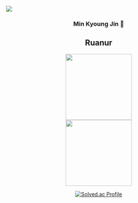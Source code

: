 <a href="https://github.com/Ruanur"><img src="https://capsule-render.vercel.app/api?type=Waving&color=black&customColorList=6&height=180&section=header&text=Min%20Creator&fontSize=50&animation=twinkling"/></a>

<div align="center">
  
### Min Kyoung Jin 👋



## Ruanur 
<a href="https://github.com/Ruanur">
  <img height="180em" src="https://github-readme-stats-eight-theta.vercel.app/api?username=Ruanur&show_icons=true&theme=monokai&include_all_commits=true&count_private=true"/>
  <br>
  <img height="180em" src="https://github-readme-stats-eight-theta.vercel.app/api/top-langs/?username=Ruanur&hide=c%23&layout=compact&langs_count=8&theme=monokai"/>
</a>


[![Solved.ac Profile](http://mazassumnida.wtf/api/v2/generate_badge?boj=lp5060)](https://solved.ac/profile/lp5060)

<!--

Here are some ideas to get you started:

- 🔭 I’m currently working on ...
- 🌱 I’m currently learning ...
- 👯 I’m looking to collaborate on ...
- 🤔 I’m looking for help with ...
- 💬 Ask me about ...
- 📫 How to reach me: ...
- 😄 Pronouns: ...
- ⚡ Fun fact: ...
-->
